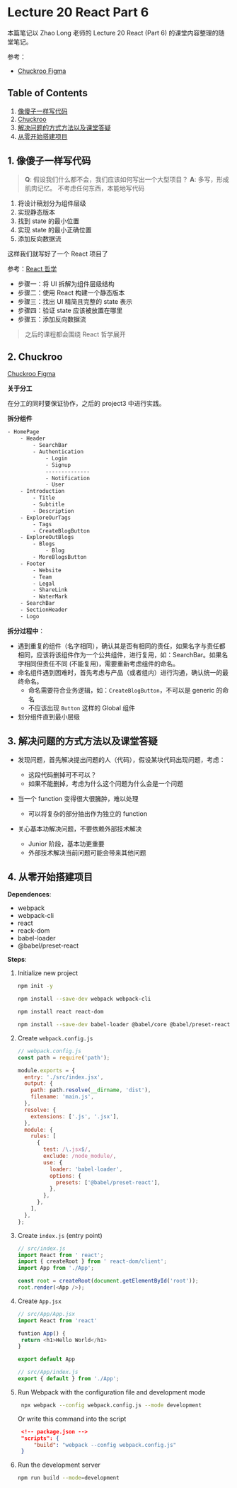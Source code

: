 # Lecture 20 React Part 6

本篇笔记以 Zhao Long 老师的 Lecture 20 React (Part 6) 的课堂内容整理的随堂笔记。

参考：

- [Chuckroo Figma](https://www.figma.com/design/1mtXW6DiTItPXLAA9vj979/Chuckroo?node-id=0-1)

## Table of Contents

1. [像傻子一样写代码](#1-像傻子一样写代码)
2. [Chuckroo](#2-chuckroo)
3. [解决问题的方式方法以及课堂答疑](#3-解决问题的方式方法以及课堂答疑)
4. [从零开始搭建项目](#4-从零开始搭建项目)

## 1. 像傻子一样写代码

> **Q**: 假设我们什么都不会，我们应该如何写出一个大型项目？
> **A**: 多写，形成肌肉记忆。 不考虑任何东西，本能地写代码

1. 将设计稿划分为组件层级
2. 实现静态版本
3. 找到 state 的最小位置
4. 实现 state 的最小正确位置
5. 添加反向数据流

这样我们就写好了一个 React 项目了

参考：[React 哲学](https://zh-hans.react.dev/learn/thinking-in-react)

- 步骤一：将 UI 拆解为组件层级结构
- 步骤二：使用 React 构建一个静态版本
- 步骤三：找出 UI 精简且完整的 state 表示
- 步骤四：验证 state 应该被放置在哪里
- 步骤五：添加反向数据流

> 之后的课程都会围绕 React 哲学展开

## 2. Chuckroo

[Chuckroo Figma](https://www.figma.com/design/1mtXW6DiTItPXLAA9vj979/Chuckroo?node-id=0-1)

**关于分工**

在分工的同时要保证协作，之后的 project3 中进行实践。

**拆分组件**

```txt
- HomePage
    - Header
        - SearchBar
        - Authentication
            - Login
            - Signup
            --------------
            - Notification
            - User
    - Introduction
        - Title
        - Subtitle
        - Description
    - ExploreOurTags
        - Tags
        - CreateBlogButton
    - ExploreOutBlogs
        - Blogs
            - Blog
        - MoreBlogsButton
    - Footer
        - Website
        - Team
        - Legal
        - ShareLink
        - WaterMark
    - SearchBar
    - SectionHeader
    - Logo
```

**拆分过程中**：

- 遇到重复的组件（名字相同），确认其是否有相同的责任，如果名字与责任都相同，应该将该组件作为一个公共组件，进行复用，如：SearchBar。如果名字相同但责任不同 (不能复用)，需要重新考虑组件的命名。
- 命名组件遇到困难时，首先考虑与产品（或者组内）进行沟通，确认统一的最终命名。
  - 命名需要符合业务逻辑，如：`CreateBlogButton`，不可以是 generic 的命名
  - 不应该出现 `Button` 这样的 Global 组件
- 划分组件直到最小层级

## 3. 解决问题的方式方法以及课堂答疑

- 发现问题，首先解决提出问题的人（代码），假设某块代码出现问题，考虑：

  - 这段代码删掉可不可以？
  - 如果不能删掉，考虑为什么这个问题为什么会是一个问题

- 当一个 function 变得很大很臃肿，难以处理

  - 可以将复杂的部分抽出作为独立的 function

- 关心基本功解决问题，不要依赖外部技术解决

  - Junior 阶段，基本功更重要
  - 外部技术解决当前问题可能会带来其他问题

## 4. 从零开始搭建项目

**Dependences**:

- webpack
- webpack-cli
- react
- reack-dom
- babel-loader
- @babel/preset-react

**Steps**:

1. Initialize new project

   ```bash
   npm init -y
   ```

   ```bash
   npm install --save-dev webpack webpack-cli
   ```

   ```bash
   npm install react react-dom
   ```

   ```bash
   npm install --save-dev babel-loader @babel/core @babel/preset-react
   ```

2. Create `webpack.config.js`

   ```js
   // webpack.config.js
   const path = require('path');

   module.exports = {
     entry: './src/index.jsx',
     output: {
       path: path.resolve(__dirname, 'dist'),
       filename: 'main.js',
     },
     resolve: {
       extensions: ['.js', '.jsx'],
     },
     module: {
       rules: [
         {
           test: /\.jsx$/,
           exclude: /node_module/,
           use: {
             loader: 'babel-loader',
             options: {
               presets: ['@babel/preset-react'],
             },
           },
         },
       ],
     },
   };
   ```

3. Create `index.js` (entry point)

   ```js
   // src/index.js
   import React from ' react';
   import { createRoot } from ' react-dom/client';
   import App from './App';

   const root = createRoot(document.getElementById('root'));
   root.render(<App />);
   ```

4. Create `App.jsx`

   ```js
   // src/App/App.jsx
   import React from 'react'

   funtion App() {
    return <h1>Hello World</h1>
   }

   export default App
   ```

   ```js
   // src/App/index.js
   export { default } from './App';
   ```

5. Run Webpack with the configuration file and development mode

   ```bash
    npx webpack --config webpack.config.js --mode development
   ```

   Or write this command into the script

   ```json
    <!-- package.json -->
    "scripts": {
        "build": "webpack --config webpack.config.js"
    }
   ```

6. Run the development server

   ```bash
   npm run build --mode=development
   ```
